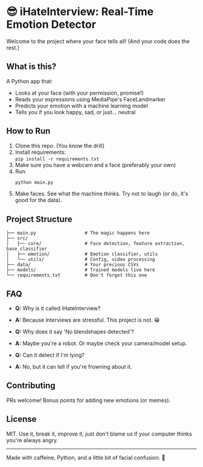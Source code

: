 # 😎 iHateInterview: Real-Time Emotion Detector

Welcome to the project where your face tells all! (And your code does the rest.)

## What is this?
A Python app that:
- Looks at your face (with your permission, promise!)
- Reads your expressions using MediaPipe's FaceLandmarker
- Predicts your emotion with a machine learning model
- Tells you if you look happy, sad, or just... neutral

## How to Run
1. Clone this repo. (You know the drill)
2. Install requirements:  
   `pip install -r requirements.txt`
3. Make sure you have a webcam and a face (preferably your own)
4. Run:
   ```bash
   python main.py
   ```
5. Make faces. See what the machine thinks. Try not to laugh (or do, it's good for the data).

## Project Structure
```
├── main.py                  # The magic happens here
├── src/
│   ├── core/                # Face detection, feature extraction, base classifier
│   ├── emotion/             # Emotion classifier, utils
│   └── utils/               # Config, video processing
├── data/                    # Your precious CSVs
├── models/                  # Trained models live here
└── requirements.txt         # Don't forget this one
```

## FAQ
- **Q:** Why is it called iHateInterview?
- **A:** Because interviews are stressful. This project is not. 😁

- **Q:** Why does it say 'No blendshapes detected'?
- **A:** Maybe you're a robot. Or maybe check your camera/model setup.

- **Q:** Can it detect if I'm lying?
- **A:** No, but it can tell if you're frowning about it.

## Contributing
PRs welcome! Bonus points for adding new emotions (or memes).

## License
MIT. Use it, break it, improve it, just don't blame us if your computer thinks you're always angry.

---

Made with caffeine, Python, and a little bit of facial confusion. 👀
